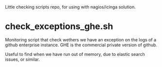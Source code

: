 
Little checking scripts repo, for using with nagios/icinga solution.
 
check_exceptions_ghe.sh
==


Monitoring script that check wethers we have an exception on the logs of a github enterprise instance. GHE is the commercial private version of github.

Useful to find when we have run out of memory, due to elastic search issues, or similar.

